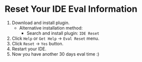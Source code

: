 # Reset Your IDE Eval Information

1. Download and install plugin.
    * Alternative installation method:
        * Search and install plugin: `IDE Reset`
2. Click `Help` or `Get Help` -> `Eval Reset` menu.
3. Click `Reset` -> `Yes` button.
4. Restart your IDE.
5. Now you have another 30 days eval time :)